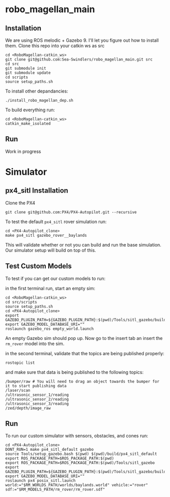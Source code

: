 # robo_magellan_main
## Installation
We are using ROS melodic + Gazebo 9. I'll let you figure out how to install them.
Clone this repo into your catkin ws as src
```
cd <RoboMagellan-catkin_ws>
git clone git@github.com:Sea-Swindlers/robo_magellan_main.git src
cd src
git submodule init
git submodule update
cd scripts
source setup_paths.sh
```
To install other depandancies:
```
./install_robo_magellan_dep.sh
```
To build everything run:
```
cd <RoboMagellan-catkin_ws>
catkin_make_isolated
```
## Run
Work in progress

# Simulator
## px4_sitl Installation
Clone the PX4
```
git clone git@github.com:PX4/PX4-Autopilot.git --recursive
```

To test the default `px4_sitl` rover simulation run:
```
cd <PX4-Autopilot_clone>
make px4_sitl gazebo_rover__baylands
```
This will validate whether or not you can build and run the base simulation. Our simulator setup will build on top of this.

## Test Custom Models
To test if you can get our custom models to run:

in the first terminal run, start an empty sim:
```
cd <RoboMagellan-catkin_ws>
cd src/scripts
source setup_paths.sh
cd <PX4-Autopilot_clone>
export GAZEBO_PLUGIN_PATH=${GAZEBO_PLUGIN_PATH}:$(pwd)/Tools/sitl_gazebo/build
export GAZEBO_MODEL_DATABASE_URI=""
roslaunch gazebo_ros empty_world.launch
```
An empty Gazebo sim should pop up. Now go to the insert tab an insert the ```rm_rover``` model into the sim.

in the second terminal, validate that the topics are being published properly:
```
rostopic list
```
and make sure that data is being published to the following topics:
```
/bumper/raw # You will need to drag an object towards the bumper for it to start publishing data
/laser/scan
/ultrasonic_sensor_1/reading
/ultrasonic_sensor_2/reading
/ultrasonic_sensor_3/reading
/zed/depth/image_raw
```

## Run 
To run our custom simulator with sensors, obstacles, and cones run:
```
cd <PX4-Autopilot_clone>
DONT_RUN=1 make px4_sitl_default gazebo
source Tools/setup_gazebo.bash $(pwd) $(pwd)/build/px4_sitl_default
export ROS_PACKAGE_PATH=$ROS_PACKAGE_PATH:$(pwd)
export ROS_PACKAGE_PATH=$ROS_PACKAGE_PATH:$(pwd)/Tools/sitl_gazebo
export GAZEBO_PLUGIN_PATH=${GAZEBO_PLUGIN_PATH}:$(pwd)/Tools/sitl_gazebo/build
export GAZEBO_MODEL_DATABASE_URI=""
roslaunch px4 posix_sitl.launch world:="$RM_WORLDS_PATH/worlds/baylands.world" vehicle:="rover" sdf:="$RM_MODELS_PATH/rm_rover/rm_rover.sdf"
```
